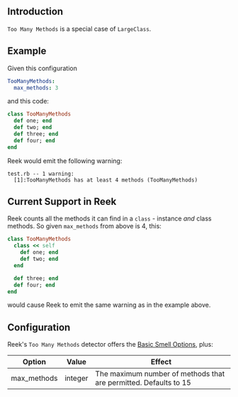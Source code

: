 ## Introduction

`Too Many Methods` is a special case of `LargeClass`. 

## Example

Given this configuration

```yaml
TooManyMethods:
  max_methods: 3
```

and this code:

```Ruby
class TooManyMethods
  def one; end
  def two; end
  def three; end
  def four; end
end
```

Reek would emit the following warning:

```
test.rb -- 1 warning:
  [1]:TooManyMethods has at least 4 methods (TooManyMethods)
```
## Current Support in Reek

Reek counts all the methods it can find in a `class` - instance *and* class methods. So given `max_methods` from above is 4, this:

```Ruby
class TooManyMethods
  class << self
    def one; end
    def two; end
  end

  def three; end
  def four; end
end
```

would cause Reek to emit the same warning as in the example above.

## Configuration

Reek's `Too Many Methods` detector offers the [Basic Smell Options](Basic-Smell-Options.md), plus:

| Option         | Value       | Effect  |
| ---------------|-------------|---------|
| max_methods     | integer | The maximum number of methods that are permitted. Defaults to 15 |
